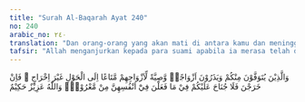 ```yaml
---
title: "Surah Al-Baqarah Ayat 240"
no: 240
arabic_no: ٢٤٠
translation: "Dan orang-orang yang akan mati di antara kamu dan meninggalkan istri-istri, hendaklah membuat wasiat untuk istri-istrinya, (yaitu) nafkah sampai setahun tanpa mengeluarkannya (dari rumah). Tetapi jika mereka keluar (sendiri), maka tidak ada dosa bagimu (mengenai apa) yang mereka lakukan terhadap diri mereka sendiri dalam hal-hal yang baik. Allah Mahaperkasa, Mahabijaksana."
tafsir: "Allah menganjurkan kepada para suami apabila ia merasa telah dekat ajalnya agar berwasiat untuk istrinya yaitu dengan memberikan sebagian hartanya untuk belanja selama satu tahun, dengan tetap tinggal di rumahnya. Jika istrinya meninggalkan rumah setelah setahun, maka keluarga suami tidak boleh menghalangi tindakan istri tersebut karena tidak melanggar ajaran agama. Umpamanya, untuk aktif di tengah masyarakat dan menunjukkan kesediaannya untuk bersuami lagi. Sebab, statusnya telah bebas, tidak sebagaimana adat jahilliah, perempuan merupakan harta warisan. Allah Mahabijaksana dalam menetapkan hukum-hukum untuk kemaslahatan hamba-Nya.\n\nPerlu dijelaskan di sini, pandangan para ulama tafsir mengenai ayat 240 ini, yaitu sebagaimana ahli ushul berbeda pendapat tentang nasikh dan mansukh di dalam Al-Qur'an, terdapat perbedaan pula di kalangan ahli tafsir.\n\nAda mufasir yang mengakui adanya nasikh dan mansukh di dalam Al-Qur'an dan ada pula yang tidak mengakui. Ahli tafsir yang mengakui nasikh dalam Al-Qur'an menafsirkan bahwa ayat ini memerintahkan agar suami berwasiat, yaitu menyisihkan sebagian hartanya untuk istrinya yang ditinggalkan untuk masa satu tahun dan ia tetap tinggal di kediaman suaminya. Hal ini menunjukkan bahwa idah wafat itu satu tahun lamanya. Maka antara kedua ayat ini (240 dan 234) terdapat hukum yang bertentangan. Golongan ini memandang bahwa:\n\n(a)Ayat yang menunjukkan idah wafat satu tahun itu lebih belakangan letaknya daripada ayat yang menetapkan idah wafat 4 bulan sepuluh hari, tetapi di dalam sejarah turunnya ia lebih dahulu. Atas dasar ini, ayat 234 yang menetapkan idah wafat 4 bulan 10 hari menasakh hukum ayat 240 ini.\n\n(b) Kalau tidak diakui adanya nasakh dalam Al-Qur'an, maka zahir ayat ini mewajibkan suami berwasiat untuk istrinya. Dengan demikian, istri mendapat dua macam bagian, pertama bagian sebagai istri (ahli waris) yang ditetapkan oleh ayat waris, dan kedua, bagian sebagai wasiat menurut ayat ini. Tetapi ayat ini ditakhsis dengan hadis sahih yang berbunyi: (\"Tidak ada wasiat untuk ahli waris,\" [Riwayat Ahmad dan Imam Empat kecuali an-Nasa'i]), sehingga istri tidak mendapatkan dua macam bagian."
---
```

وَالَّذِيْنَ يُتَوَفَّوْنَ مِنْكُمْ وَيَذَرُوْنَ اَزْوَاجًاۖ وَّصِيَّةً لِّاَزْوَاجِهِمْ مَّتَاعًا اِلَى الْحَوْلِ غَيْرَ اِخْرَاجٍ ۚ فَاِنْ خَرَجْنَ فَلَا جُنَاحَ عَلَيْكُمْ فِيْ مَا فَعَلْنَ فِيْٓ اَنْفُسِهِنَّ مِنْ مَّعْرُوْفٍۗ وَاللّٰهُ عَزِيْزٌ حَكِيْمٌ 